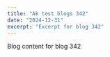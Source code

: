```yaml
---
title: "Ak test blogs 342"
date: "2024-12-31"
excerpt: "Excerpt for blog 342"
---
```


Blog content for blog 342